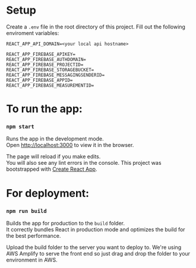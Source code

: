 # Setup

Create a `.env` file in the root directory of this project. Fill out the following enviroment variables:
```
REACT_APP_API_DOMAIN=<your local api hostname>

REACT_APP_FIREBASE_APIKEY=
REACT_APP_FIREBASE_AUTHDOMAIN=
REACT_APP_FIREBASE_PROJECTID=
REACT_APP_FIREBASE_STORAGEBUCKET=
REACT_APP_FIREBASE_MESSAGINGSENDERID=
REACT_APP_FIREBASE_APPID=
REACT_APP_FIREBASE_MEASUREMENTID=
```

# To run the app:
### `npm start`

Runs the app in the development mode.\
Open [http://localhost:3000](http://localhost:3000) to view it in the browser.

The page will reload if you make edits.\
You will also see any lint errors in the console.
This project was bootstrapped with [Create React App](https://github.com/facebook/create-react-app).

# For deployment: 
### `npm run build`

Builds the app for production to the `build` folder.\
It correctly bundles React in production mode and optimizes the build for the best performance.

Upload the build folder to the server you want to deploy to. We're using AWS Amplify to serve the front end so just drag and drop the folder to your environment in AWS.
